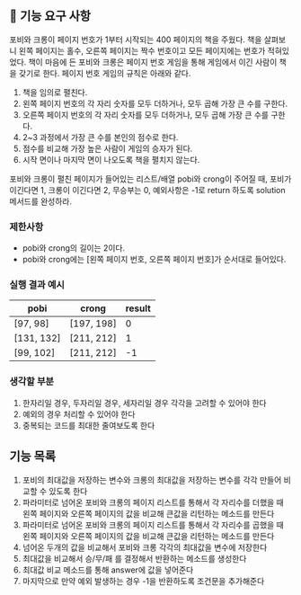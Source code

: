 ## 🚀 기능 요구 사항

포비와 크롱이 페이지 번호가 1부터 시작되는 400 페이지의 책을 주웠다. 책을 살펴보니 왼쪽 페이지는 홀수, 오른쪽 페이지는 짝수 번호이고 모든 페이지에는 번호가 적혀있었다. 책이 마음에 든 포비와 크롱은 페이지 번호 게임을 통해 게임에서 이긴 사람이 책을 갖기로 한다. 페이지 번호 게임의 규칙은 아래와 같다.

1. 책을 임의로 펼친다.
2. 왼쪽 페이지 번호의 각 자리 숫자를 모두 더하거나, 모두 곱해 가장 큰 수를 구한다.
3. 오른쪽 페이지 번호의 각 자리 숫자를 모두 더하거나, 모두 곱해 가장 큰 수를 구한다.
4. 2~3 과정에서 가장 큰 수를 본인의 점수로 한다.
5. 점수를 비교해 가장 높은 사람이 게임의 승자가 된다.
6. 시작 면이나 마지막 면이 나오도록 책을 펼치지 않는다.

포비와 크롱이 펼친 페이지가 들어있는 리스트/배열 pobi와 crong이 주어질 때, 포비가 이긴다면 1, 크롱이 이긴다면 2, 무승부는 0, 예외사항은 -1로 return 하도록 solution 메서드를 완성하라.

### 제한사항

- pobi와 crong의 길이는 2이다.
- pobi와 crong에는 [왼쪽 페이지 번호, 오른쪽 페이지 번호]가 순서대로 들어있다.

### 실행 결과 예시

| pobi | crong | result |
| --- | --- | --- |
| [97, 98] | [197, 198] | 0 |
| [131, 132] | [211, 212] | 1 |
| [99, 102] | [211, 212] | -1 |

### 생각할 부분
1. 한자리일 경우, 두자리일 경우, 세자리일 경우 각각을 고려할 수 있어야 한다
2. 예외의 경우 처리할 수 있어야 한다
3. 중복되는 코드를 최대한 줄여보도록 한다
## 기능 목록
1. 포비의 최대값을 저장하는 변수와 크롱의 최대값을 저장하는 변수를 각각 만들어 비교할 수 있도록 한다
2. 파라미터로 넘어온 포비와 크롱의 페이지 리스트를 통해서 각 자리수를 더했을 때 왼쪽 페이지와 오른쪽 페이지의 값을 비교해 큰값을 리턴하는 메소드를 만든다
3. 파라미터로 넘어온 포비와 크롱의 페이지 리스트를 통해서 각 자리수를 곱했을 때 왼쪽 페이지와 오른쪽 페이지의 값을 비교해 큰값을 리턴하는 메소드를 만든다
4. 넘어온 두개의 값을 비교해서 포비와 크롱 각각의 최대값을 변수에 저장한다
5. 최대값을 비교해서 승/무/패 를 결정해서 반환하는 메소드를 생성한다
6. 최대값 비교 메소드를 통해 answer에 값을 넣어준다
7. 마지막으로 만약 예외 발생하는 경우 -1을 반환하도록 조건문을 추가해준다